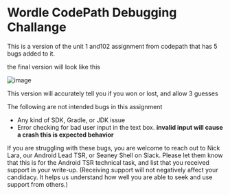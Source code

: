 # Wordle CodePath Debugging Challange

This is a version of the unit 1 and102 assignment from codepath that has 5 bugs added to it.


the final version will look like this

![image](https://i.imgur.com/Twoazy0.png)

This version will accurately tell you if you won or lost, and allow 3 guesses 


The following are not intended bugs in this assignment 
* Any kind of SDK, Gradle, or JDK issue
* Error checking for bad user input in the text box. **invalid input will cause a crash this is expected behavior**


If you are struggling with these bugs, you are welcome to reach out to Nick Lara, our Android Lead TSR, or Seaney Shell on Slack. Please let them know that this is for the Android TSR technical task, and list that you received support in your write-up. (Receiving support will not negatively affect your candidacy. It helps us understand how well you are able to seek and use support from others.)

